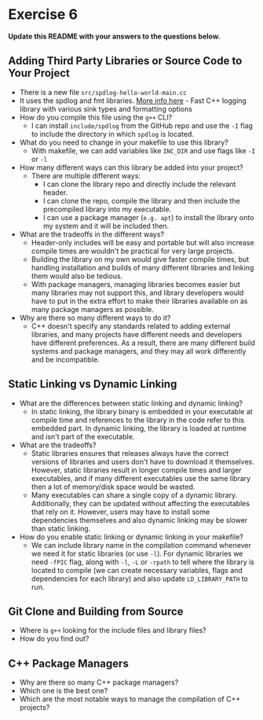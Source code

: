 # Exercise 6

**Update this README with your answers to the questions below.**

## Adding Third Party Libraries or Source Code to Your Project

- There is a new file `src/spdlog-hello-world-main.cc`
- It uses the spdlog and fmt libraries. 
  [More info here](https://github.com/gabime/spdlog) - Fast C++ logging 
  library with various sink types and formatting options
- How do you compile this file using the `g++` CLI?
  - I can install `include/spdlog` from the GitHub repo and use the `-I` flag to include the directory in which `spdlog` is located.
- What do you need to change in your makefile to use this library?
  - With makefile, we can add variables like `INC_DIR` and use flags like `-I` or `-l`
- How many different ways can this library be added into your project?
  - There are multiple different ways:
    - I can clone the library repo and directly include the relevant header.
    - I can clone the repo, compile the library and then include the precompiled library into my executable.
    - I can use a package manager (`e.g. apt`) to install the library onto my system and it will be included then.
- What are the tradeoffs in the different ways?
  - Header-only includes will be easy and portable but will also increase compile times are wouldn't be practical for very large projects.
  - Building the library on my own would give faster compile times, but handling installation and builds of many different libraries and linking them would also be tedious.
  - With package managers, managing libraries becomes easier but many libraries may not support this, and library developers would have to put in the extra effort to make their libraries available on as many package managers as possible.
- Why are there so many different ways to do it?
  - C++ doesn't specify any standards related to adding external libraries, and many projects have different needs and developers have different preferences. As a result, there are many different build systems and package managers, and they may all work differently and be incompatible.
  
## Static Linking vs Dynamic Linking

- What are the differences between static linking and dynamic linking?
  - In static linking, the library binary is embedded in your executable at compile time and references to the library in the code refer to this embedded part. In dynamic linking, the library is loaded at runtime and isn't part of the executable.
- What are the tradeoffs?
  - Static libraries ensures that releases always have the correct versions of libraries and users don't have to download it themselves. However, static libraries result in longer compile times and larger executables, and if many different executables use the same library then a lot of memory/disk space would be wasted.
  - Many executables can share a single copy of a dynamic library. Additionally, they can be updated without affecting the executables that rely on it. However, users may have to install some dependencies themselves and also dynamic linking may be slower than static linking.
- How do you enable static linking or dynamic linking in your makefile?
  - We can include library name in the compilation command whenever we need it for static libraries (or use `-l`).
  For dynamic libraries we need `-fPIC` flag, along with `-l`, `-L` or `-rpath` to tell where the library is located to compile (we can create necessary variables, flags and dependencies for each library) and also update `LD_LIBRARY_PATH` to run.

## Git Clone and Building from Source

- Where is `g++` looking for the include files and library files?
- How do you find out?

## C++ Package Managers

- Why are there so many C++ package managers?
- Which one is the best one?
- Which are the most notable ways to manage the compilation of C++ projects?